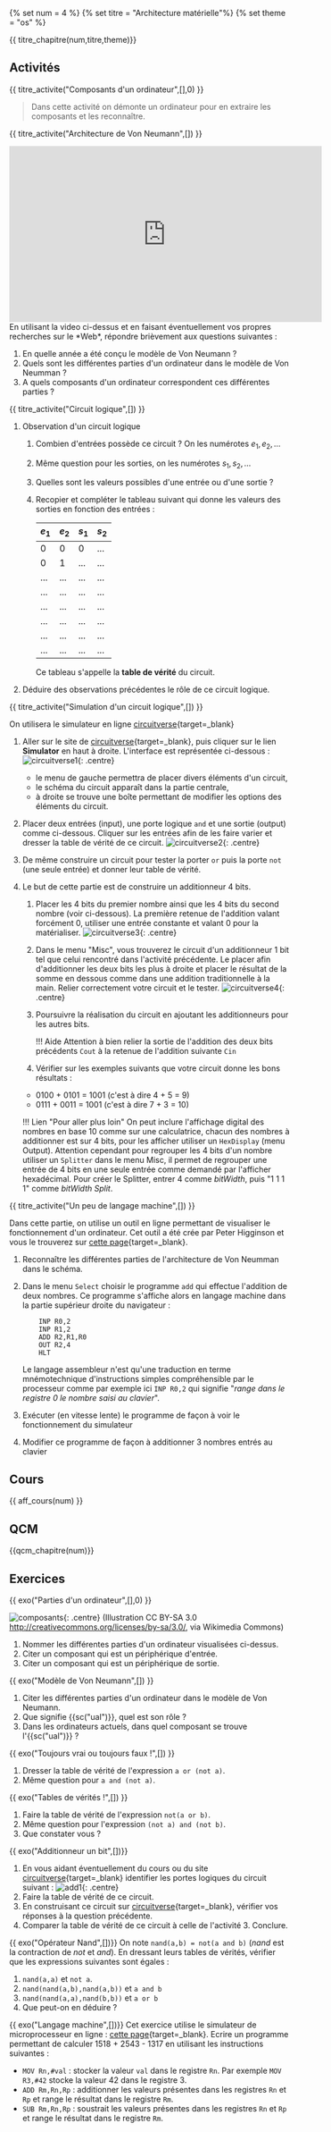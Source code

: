 
{% set num = 4 %}
{% set titre = "Architecture matérielle"%}
{% set theme = "os" %}

{{ titre_chapitre(num,titre,theme)}}
 
## Activités 

{{ titre_activite("Composants d'un ordinateur",[],0) }}

> Dans cette activité on démonte un ordinateur pour en extraire les composants et les reconnaître.

{{ titre_activite("Architecture de Von Neumann",[]) }}

<div class="centre"><iframe width="560" height="315" src="https://www.youtube.com/embed/c9pL_3tTW2c?start=2353" title="YouTube video player" frameborder="0" allow="accelerometer; autoplay; clipboard-write; encrypted-media; gyroscope; picture-in-picture" allowfullscreen></iframe></div>
En utilisant la video ci-dessus et en faisant éventuellement vos propres recherches sur le *Web*, répondre brièvement aux questions suivantes :

1. En quelle année a été conçu le modèle de Von Neumann ? 
2. Quels sont les différentes parties d'un ordinateur dans le modèle de Von Neumman ?
3. A quels composants d'un ordinateur correspondent ces différentes parties ?

{{ titre_activite("Circuit logique",[]) }}

1. Observation d'un circuit logique
    1. Combien d'entrées possède ce circuit ? On les numérotes $e_1,e_2, \dots$
    2. Même question pour les sorties, on les numérotes $s_1,s_2,\dots$
    3. Quelles sont les valeurs possibles d'une entrée ou d'une sortie ?
    4. Recopier et compléter le tableau suivant qui donne les valeurs des sorties en fonction des entrées :

        | $e_1$ | $e_2$ |  $s_1$ | $s_2$ |
        |----|----|----|----|
        | 0  | 0  | 0  |  ...  |
        | 0  | 1  | ...  |  ...  | 
        |  ...  |   ... |  ...  |  ...  | 
        |  ...  |   ... |  ...  |  ...  | 
        |  ...  |   ... |  ...  |  ...  | 
        |  ...  |   ... |  ...  |  ...  | 
        |  ...  |   ... |  ...  |  ...  | 
        |  ...  |   ... |  ...  |  ...  | 

        Ce tableau s'appelle la **table de vérité** du circuit.

2. Déduire des observations précédentes le rôle de ce circuit logique.

{{ titre_activite("Simulation d'un circuit logique",[]) }}

On utilisera le simulateur en ligne [circuitverse](http://circuitverse.org){target=_blank}

1. Aller sur le site de [circuitverse](http://circuitverse.org){target=_blank}, puis cliquer sur le lien **Simulator** en haut à droite. L'interface est représentée ci-dessous :
![circuitverse1](./images/C4/cv1.png){: .centre}
    * le menu de gauche permettra de placer divers éléments d'un circuit,
    * le schéma du circuit apparaît dans la partie centrale,
    * à droite se trouve une boîte permettant de modifier les options des éléments du circuit.

2. Placer deux entrées (input), une porte logique `and` et une sortie (output) comme ci-dessous. Cliquer sur les entrées afin de les faire varier et dresser la table de vérité de ce circuit.
![circuitverse2](./images/C4/cv2.png){: .centre}

3. De même construire un circuit pour tester la porter `or` puis la porte `not` (une seule entrée) et donner leur table de vérité.

4.  Le but de cette partie est de construire un additionneur 4 bits.

    1. Placer les 4 bits du premier nombre ainsi que les 4 bits du second nombre (voir ci-dessous). La première retenue de l'addition valant forcément 0, utiliser une entrée constante et valant 0 pour la matérialiser.
    ![circuitverse3](./images/C4/cv3.png){: .centre}

    2. Dans le menu "Misc", vous trouverez le circuit d'un additionneur 1 bit tel que celui rencontré dans l'activité précédente. Le placer afin d'additionner les deux bits les plus à droite et placer le résultat de la somme en dessous comme dans une addition traditionnelle à la main. Relier correctement votre circuit et le tester.
    ![circuitverse4](./images/C4/cv4.png){: .centre}

    3. Poursuivre la réalisation du circuit en ajoutant les additionneurs pour les autres bits.

        !!! Aide
            Attention à bien relier la sortie de l'addition des deux bits précédents `Cout` à la retenue de l'addition suivante `Cin`
    
    4. Vérifier sur les exemples suivants que votre circuit donne les bons résultats :
    * 0100 + 0101 = 1001 (c'est à dire 4 + 5 = 9)
    * 0111 + 0011 = 1001 (c'est à dire 7 + 3 = 10) 

    !!! Lien "Pour aller plus loin"
        On peut inclure l'affichage digital des nombres en base 10 comme sur une calculatrice, chacun des nombres à additionner est sur 4 bits, pour les afficher utiliser un `HexDisplay` (menu Output). Attention cependant pour regrouper les 4 bits d'un nombre utiliser un `Splitter` dans le menu Misc, il permet de regrouper une entrée de 4 bits en une seule entrée comme demandé par l'afficher hexadécimal. Pour créer le Splitter, entrer 4 comme *bitWidth*, puis "1 1 1 1" comme *bitWidth Split*.


{{ titre_activite("Un peu de langage machine",[]) }}

Dans cette partie, on utilise un outil en ligne permettant de visualiser le fonctionnement d'un ordinateur. Cet outil a été crée par Peter Higginson et  vous le trouverez sur [cette page](http://www.peterhigginson.co.uk/RISC/){target=_blank}.

1. Reconnaître les différentes parties de l'architecture de Von Neumman dans le schéma.
2. Dans le menu `Select` choisir le programme `add` qui effectue l'addition de deux nombres. Ce programme s'affiche alors en langage machine dans la partie supérieur droite du navigateur :

    ```dasm16
        INP R0,2
        INP R1,2
        ADD R2,R1,R0
        OUT R2,4
        HLT
    ```
    Le langage assembleur n'est qu'une traduction en terme mnémotechnique d'instructions simples compréhensible par le processeur comme par exemple ici `INP R0,2` qui signifie "*range dans le registre 0 le nombre saisi au clavier*".

3. Exécuter (en vitesse lente) le programme de façon à voir le fonctionnement du simulateur
4. Modifier ce programme de façon à additionner 3 nombres entrés au clavier
 
## Cours

{{ aff_cours(num) }}


## QCM

{{qcm_chapitre(num)}}


## Exercices

{{ exo("Parties d'un ordinateur",[],0) }}

 ![composants](./images/C4/excompo.png){: .centre}
 (Illustration CC BY-SA 3.0 <http://creativecommons.org/licenses/by-sa/3.0/>, via Wikimedia Commons)

1. Nommer les différentes parties d'un ordinateur visualisées ci-dessus.
2. Citer un composant qui est un périphérique d'entrée.
3. Citer un composant qui est un périphérique de sortie.

{{ exo("Modèle de Von Neumann",[]) }}
1. Citer les différentes parties d'un ordinateur dans le modèle de Von Neumann.
2. Que signifie {{sc("ual")}}, quel est son rôle ?
3. Dans les ordinateurs actuels, dans quel composant se trouve l'{{sc("ual")}} ?

{{ exo("Toujours vrai ou toujours faux !",[]) }}
1. Dresser la table de vérité de l'expression `a or (not a)`.
2. Même question pour `a and (not a)`.

{{ exo("Tables de vérités !",[]) }}
1. Faire la table de vérité de l'expression `not(a or b)`.
2. Même question pour l'expression `(not a) and (not b)`.
3. Que constater vous ?

{{ exo("Additionneur un bit",[])}}
 1. En vous aidant éventuellement du cours ou du site [circuitverse](http://circuitverse.org){target=_blank} identifier les portes logiques du circuit suivant :
 ![add1](./images/C4/exoadd1.png){: .centre}
 2. Faire la table de vérité de ce circuit.
 3. En construisant ce circuit sur [circuitverse](http://circuitverse.org){target=_blank}, vérifier vos réponses à la question précédente.
 4. Comparer la table de vérité de ce circuit à celle de l'activité 3. Conclure.

{{ exo("Opérateur Nand",[])}}
On note `nand(a,b) = not(a and b)` (*nand* est la contraction de *not* et *and*). En dressant leurs tables de vérités, vérifier que les expressions suivantes sont égales :

1. `nand(a,a)` et `not a`.
2. `nand(nand(a,b),nand(a,b))` et `a and b`
3. `nand(nand(a,a),nand(b,b))` et `a or b`
4. Que peut-on en déduire ?

{{ exo("Langage machine",[])}}
Cet exercice utilise le simulateur de microprocesseur en ligne : [cette page](http://www.peterhigginson.co.uk/RISC/){target=_blank}.
Ecrire un programme permettant de calculer 1518 + 2543 - 1317 en utilisant les instructions suivantes :

* `MOV Rn,#val` : stocker la valeur `val` dans le registre `Rn`. Par exemple `MOV R3,#42` stocke la valeur 42 dans le registre 3.
* `ADD Rm,Rn,Rp` : additionner les valeurs présentes dans les registres `Rn` et `Rp` et range le résultat dans le registre `Rm`.
* `SUB Rm,Rn,Rp` : soustrait les valeurs présentes dans les registres `Rn` et `Rp` et range le résultat dans le registre `Rm`.

